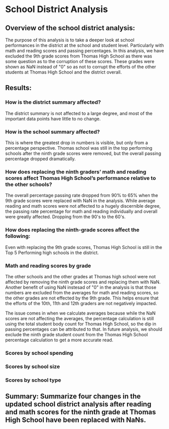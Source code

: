 # School District Analysis

## Overview of the school district analysis: 
The purpose of this analysis is to take a deeper look at school performances in the district at the school and student level. Particularly with math and reading scores and passing percentages. In this analysis, we have excluded the 9th grade scores from Thomas High School as there was some question as to the corruption of these scores. These grades were shown as NaN instead of "0" so as not to corrupt the efforts of the other students at Thomas High School and the district overall.  

## Results: 

### How is the district summary affected?
The district summary is not affected to a large degree, and most of the important data points have little to no change.

### How is the school summary affected?
This is where the greatest drop in numbers is visible, but only from a percentage perspective. Thomas school was still in the top performing schools after the ninth grade scores were removed, but the overall passing percentage dropped dramatically.

### How does replacing the ninth graders’ math and reading scores affect Thomas High School’s performance relative to the other schools?
The overall percentage passing rate dropped from 90% to 65% when the 9th grade scores were replaced with NaN in the analysis. While average reading and math scores were not affected to a hugely discernible degree, the passing rate percentage for math and reading individually and overall were greatly affected. Dropping from the 90's to the 60's.

### How does replacing the ninth-grade scores affect the following:
 Even with replacing the 9th grade scores, Thomas High School is still in the Top 5 Performing high schools in the district.
 
### Math and reading scores by grade
The other schools and the other grades at Thomas high school were not affected by removing the ninth grade scores and replacing them with NaN. Another benefit of using NaN instesad of "0" in the analysis is that those numbers are excluded from the averages for math and reading scores, so the other grades are not effected by the 9th grade. This helps ensure that the efforts of the 10th, 11th and 12th graders are not negatively impacted. 

The issue comes in when we calculate averages because while the NaN scores are not affecting the averages, the percentage calculation is still using the total student body count for Thomas High School, so the dip in passing percentages can be attributed to that. In future analysis, we should exclude the ninth grade student count from the Thomas High School percentage calculation to get a more accurate read.

### Scores by school spending


### Scores by school size


### Scores by school type


## Summary: Summarize four changes in the updated school district analysis after reading and math scores for the ninth grade at Thomas High School have been replaced with NaNs.
